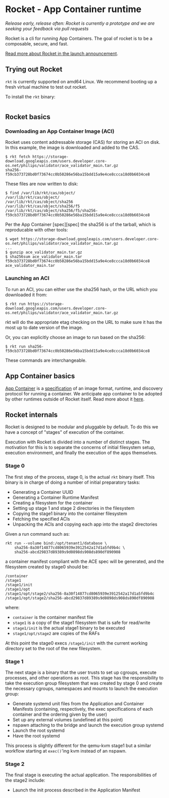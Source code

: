 # Rocket - App Container runtime

_Release early, release often: Rocket is currently a prototype and we are seeking your feedback via pull requests_

Rocket is a cli for running App Containers. The goal of rocket is to be a composable, secure, and fast. 

[Read more about Rocket in the launch announcement](https://coreos.com/blog/rocket). 

## Trying out Rocket

`rkt` is currently supported on amd64 Linux. We recommend booting up a fresh virtual machine to test out rocket. 

To install the `rkt` binary:

```
```

## Rocket basics

### Downloading an App Container Image (ACI)

Rocket uses content addressable storage (CAS) for storing an ACI on disk. In this example, the image is downloaded and added to the CAS. 

```
$ rkt fetch https://storage-download.googleapis.com/users.developer.core-os.net/philips/validator/ace_validator_main.tar.gz
sha256-f59cb373728bd0f73674cc0b50286e56ba15bdd15a9e4ce8ccca18d0b6034ce8
```

These files are now written to disk:

```
$ find /var/lib/rkt/cas/object/
/var/lib/rkt/cas/object/
/var/lib/rkt/cas/object/sha256
/var/lib/rkt/cas/object/sha256/f5
/var/lib/rkt/cas/object/sha256/f5/sha256-f59cb373728bd0f73674cc0b50286e56ba15bdd15a9e4ce8ccca18d0b6034ce8
```

Per the App Container [spec][spec] the sha256 is of the tarball, which is reproducable with other tools:

```
$ wget https://storage-download.googleapis.com/users.developer.core-os.net/philips/validator/ace_validator_main.tar.gz
...
$ gunzip ace_validator_main.tar.gz
$ sha256sum ace_validator_main.tar
f59cb373728bd0f73674cc0b50286e56ba15bdd15a9e4ce8ccca18d0b6034ce8  ace_validator_main.tar
```

### Launching an ACI

To run an ACI, you can either use the sha256 hash, or the URL which you downloaded it from:

```
$ rkt run https://storage-download.googleapis.com/users.developer.core-os.net/philips/validator/ace_validator_main.tar.gz
```

rkt will do the appropriate etag checking on the URL to make sure it has the most up to date version of the image. 

Or, you can explicitly choose an image to run based on the sha256:

```
$ rkt run sha256-f59cb373728bd0f73674cc0b50286e56ba15bdd15a9e4ce8ccca18d0b6034ce8
```

These commands are interchangeable. 


## App Container basics

[App Container](app-container) is a [specification](app-container/SPEC.md) of an image format, runtime, and discovery protocol for running a container. We anticipate app container to be adopted by other runtimes outside of Rocket itself. Read more about it [here](app-container).


## Rocket internals

Rocket is designed to be modular and pluggable by default. To do this we have a concept of "stages" of execution of the container. 

Execution with Rocket is divided into a number of distinct stages. The
motivation for this is to separate the concerns of initial filesystem setup,
execution environment, and finally the execution of the apps themselves.

### Stage 0

The first step of the process, stage 0, is the actual `rkt` binary itself. This
binary is in charge of doing a number of initial preparatory tasks:
- Generating a Container UUID
- Generating a Container Runtime Manifest
- Creating a filesystem for the container
- Setting up stage 1 and stage 2 directories in the filesystem
- Copying the stage1 binary into the container filesystem
- Fetching the specified ACIs
- Unpacking the ACIs and copying each app into the stage2 directories

Given a run command such as:

```
rkt run --volume bind:/opt/tenant1/database \
	sha256-8a30f14877cd8065939e3912542a17d1a5fd9b4c \
	sha256-abcd29837d89389s9d0898ds908ds890df890908 
```

a container manifest compliant with the ACE spec will be generated, and the
filesystem created by stage0 should be:

```
/container
/stage1
/stage1/init
/stage1/opt
/stage1/opt/stage2/sha256-8a30f14877cd8065939e3912542a17d1a5fd9b4c
/stage1/opt/stage2/sha256-abcd29837d89389s9d0898ds908ds890df890908
```

where:
- `container` is the container manifest file
- `stage1` is a copy of the stage1 filesystem that is safe for read/write
- `stage1/init` is the actual stage1 binary to be executed
- `stage1/opt/stage2` are copies of the RAFs

At this point the stage0 execs `/stage1/init` with the current working
directory set to the root of the new filesystem.

### Stage 1

The next stage is a binary that the user trusts to set up cgroups, execute
processes, and other operations as root. This stage has the responsibility to
take the execution group filesystem that was created by stage 0 and create the
necessary cgroups, namespaces and mounts to launch the execution group:

- Generate systemd unit files from the Application and Container Manifests
  (containing, respectively, the exec specifications of each container and the
  ordering given by the user)
- Set up any external volumes (undefined at this point)
- nspawn attaching to the bridge and launch the execution group systemd
- Launch the root systemd
- Have the root systemd

This process is slightly different for the qemu-kvm stage1 but a similar
workflow starting at `exec()`'ing kvm instead of an nspawn.

### Stage 2

The final stage is executing the actual application. The responsibilities of
the stage2 include:

- Launch the init process described in the Application Manifest

